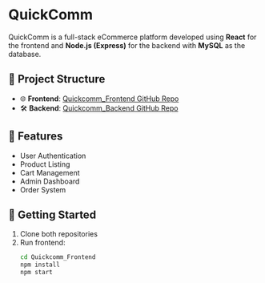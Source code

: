 # QuickComm

QuickComm is a full-stack eCommerce platform developed using **React** for the frontend and **Node.js (Express)** for the backend with **MySQL** as the database.

## 🔗 Project Structure

- 🌐 **Frontend**: [Quickcomm_Frontend GitHub Repo](https://github.com/Deepak6264/Quickcomm_Frontend)
- 🛠 **Backend**: [Quickcomm_Backend GitHub Repo](https://github.com/Deepak6264/Quickcomm_Backend)

## 📌 Features

- User Authentication
- Product Listing
- Cart Management
- Admin Dashboard
- Order System

## 🚀 Getting Started

1. Clone both repositories
2. Run frontend:
   ```bash
   cd Quickcomm_Frontend
   npm install
   npm start
